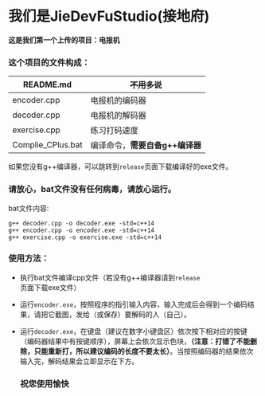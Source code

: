 # 我们是JieDevFuStudio(接地府)

**这是我们第一个上传的项目：电报机**

### 这个项目的文件构成：

| README.md         | ~~不用多说~~            |
| ----------------- | ------------------- |
| encoder.cpp       | 电报机的编码器             |
| decoder.cpp       | 电报机的解码器             |
| exercise.cpp      | 练习打码速度              |
| Complie_CPlus.bat | 编译命令，**需要自备g++编译器** |

如果您没有g++编译器，可以跳转到`release`页面下载编译好的exe文件。

### 请放心，bat文件没有任何病毒，请放心运行。

bat文件内容:

```batch
g++ decoder.cpp -o decoder.exe -std=c++14
g++ encoder.cpp -o encoder.exe -std=c++14
g++ exercise.cpp -o exercise.exe -std=c++14
```

### 使用方法：

* 执行bat文件编译cpp文件（若没有g++编译器请到`release`页面下载exe文件）

* 运行`encoder.exe`，按照程序的指引输入内容，输入完成后会得到一个编码结果，请把它截图，发给（或保存）要解码的人（自己）。

* 运行`decoder.exe`，在键盘（建议在数字小键盘区）依次按下相对应的按键（编码器结果中有按键顺序），屏幕上会依次显示色块，**（注意：打错了不能删除，只能重新打，所以建议编码的长度不要太长）**。当按照编码器的结果依次输入完，解码结果会立即显示在下方。
  
  ### 祝您使用愉快
